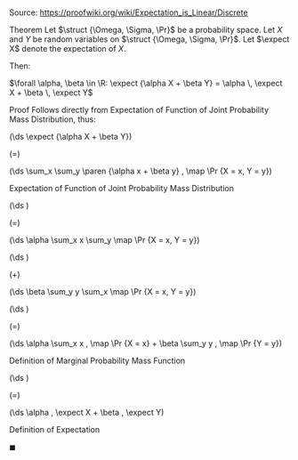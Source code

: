 # 

Source: https://proofwiki.org/wiki/Expectation_is_Linear/Discrete

Theorem
Let $\struct {\Omega, \Sigma, \Pr}$ be a probability space.
Let $X$ and $Y$ be random variables on $\struct {\Omega, \Sigma, \Pr}$.
Let $\expect X$ denote the expectation of $X$.

Then:

$\forall \alpha, \beta \in \R: \expect {\alpha X + \beta Y} = \alpha \, \expect X + \beta \, \expect Y$


Proof
Follows directly from Expectation of Function of Joint Probability Mass Distribution, thus:















\(\ds \expect {\alpha X + \beta Y}\)

\(=\)







\(\ds \sum_x \sum_y \paren {\alpha x + \beta y} \, \map \Pr {X = x, Y = y}\)





Expectation of Function of Joint Probability Mass Distribution














\(\ds \)

\(=\)







\(\ds \alpha \sum_x x \sum_y \map \Pr {X = x, Y = y}\)




















\(\ds \)

\(+\)







\(\ds \beta \sum_y y \sum_x \map \Pr {X = x, Y = y}\)




















\(\ds \)

\(=\)







\(\ds \alpha \sum_x x \, \map \Pr {X = x} + \beta \sum_y y \, \map \Pr {Y = y}\)





Definition of Marginal Probability Mass Function














\(\ds \)

\(=\)







\(\ds \alpha \, \expect X + \beta \, \expect Y\)





Definition of Expectation



$\blacksquare$





